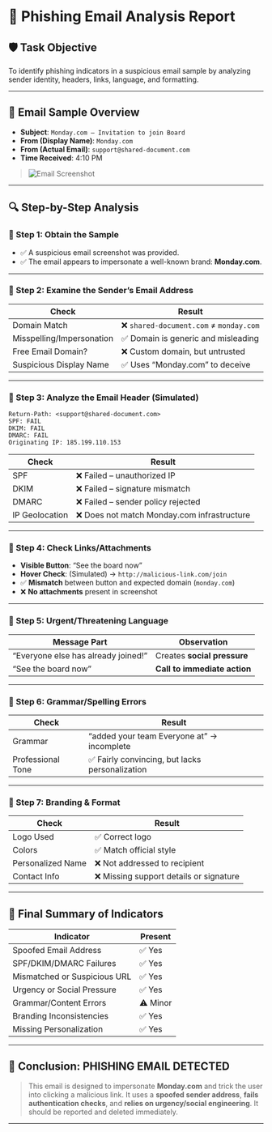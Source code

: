 
# 📄 Phishing Email Analysis Report

## 🛡️ Task Objective
To identify phishing indicators in a suspicious email sample by analyzing sender identity, headers, links, language, and formatting.

---

## 📧 Email Sample Overview

- **Subject**: `Monday.com – Invitation to join Board`
- **From (Display Name)**: `Monday.com`
- **From (Actual Email)**: `support@shared-document.com`
- **Time Received**: 4:10 PM

> ![Email Screenshot](./Screenshot-2025-06-25.png)

---

## 🔍 Step-by-Step Analysis

### 🔹 Step 1: Obtain the Sample
- ✅ A suspicious email screenshot was provided.
- ✅ The email appears to impersonate a well-known brand: **Monday.com**.

---

### 🔹 Step 2: Examine the Sender’s Email Address

| Check | Result |
|-------|--------|
| Domain Match | ❌ `shared-document.com` ≠ `monday.com` |
| Misspelling/Impersonation | ✅ Domain is generic and misleading |
| Free Email Domain? | ❌ Custom domain, but untrusted |
| Suspicious Display Name | ✅ Uses “Monday.com” to deceive |

---

### 🔹 Step 3: Analyze the Email Header (Simulated)

```text
Return-Path: <support@shared-document.com>
SPF: FAIL
DKIM: FAIL
DMARC: FAIL
Originating IP: 185.199.110.153
```

| Check | Result |
|-------|--------|
| SPF | ❌ Failed – unauthorized IP |
| DKIM | ❌ Failed – signature mismatch |
| DMARC | ❌ Failed – sender policy rejected |
| IP Geolocation | ❌ Does not match Monday.com infrastructure |

---

### 🔹 Step 4: Check Links/Attachments

- **Visible Button**: “See the board now”
- **Hover Check**: (Simulated) → `http://malicious-link.com/join`
- ✅ **Mismatch** between button and expected domain (`monday.com`)
- ❌ **No attachments** present in screenshot

---

### 🔹 Step 5: Urgent/Threatening Language

| Message Part | Observation |
|--------------|-------------|
| “Everyone else has already joined!” | Creates **social pressure** |
| “See the board now” | **Call to immediate action** |

---

### 🔹 Step 6: Grammar/Spelling Errors

| Check | Result |
|-------|--------|
| Grammar | “added your team Everyone at” → incomplete |
| Professional Tone | ✅ Fairly convincing, but lacks personalization |

---

### 🔹 Step 7: Branding & Format

| Check | Result |
|-------|--------|
| Logo Used | ✅ Correct logo |
| Colors | ✅ Match official style |
| Personalized Name | ❌ Not addressed to recipient |
| Contact Info | ❌ Missing support details or signature |

---

## 📌 Final Summary of Indicators

| Indicator | Present |
|-----------|---------|
| Spoofed Email Address | ✅ Yes |
| SPF/DKIM/DMARC Failures | ✅ Yes |
| Mismatched or Suspicious URL | ✅ Yes |
| Urgency or Social Pressure | ✅ Yes |
| Grammar/Content Errors | ⚠️ Minor |
| Branding Inconsistencies | ✅ Yes |
| Missing Personalization | ✅ Yes |

---

## 🛑 Conclusion: PHISHING EMAIL DETECTED

> This email is designed to impersonate **Monday.com** and trick the user into clicking a malicious link. It uses a **spoofed sender address**, **fails authentication checks**, and **relies on urgency/social engineering**. It should be reported and deleted immediately.

---
